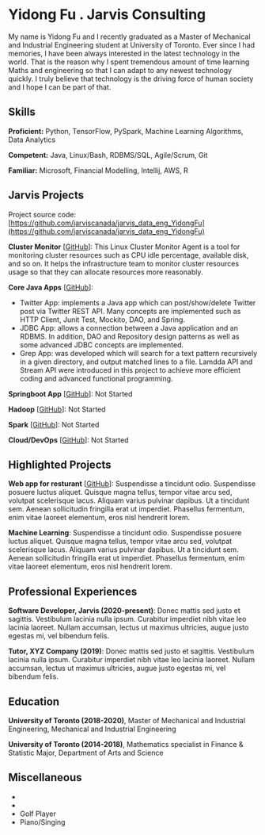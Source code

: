 # Yidong Fu . Jarvis Consulting

My name is Yidong Fu and I recently graduated as a Master of Mechanical and Industrial Engineering student at University of Toronto. Ever since I had memories, I have been always interested in the latest technology in the world. That is the reason why I spent tremendous amount of time learning Maths and engineering so that I can adapt to any newest technology quickly. I truly believe that technology is the driving force of human society and I hope I can be part of that.

## Skills

**Proficient:** Python, TensorFlow, PySpark, Machine Learning Algorithms, Data Analytics

**Competent:** Java, Linux/Bash, RDBMS/SQL, Agile/Scrum, Git

**Familiar:** Microsoft, Financial Modelling, Intellij, AWS, R

## Jarvis Projects

Project source code: [https://github.com/jarviscanada/jarvis_data_eng_YidongFu](https://github.com/jarviscanada/jarvis_data_eng_YidongFu)


**Cluster Monitor** [[GitHub](https://github.com/jarviscanada/jarvis_data_eng_YidongFu/tree/master/linux_sql)]: This Linux Cluster Monitor Agent is a tool for monitoring cluster resources such as CPU idle percentage, available disk, and so on. It helps the infrastructure team to monitor cluster resources usage so that they can allocate resources more reasonably.

**Core Java Apps** [[GitHub](https://github.com/jarviscanada/jarvis_data_eng_YidongFu/tree/master/core_java)]:
      
  - Twitter App: implements a Java app which can post/show/delete Twitter post via Twitter REST API. Many concepts are implemented such as HTTP Client, Junit Test, Mockito, DAO, and Spring.
  - JDBC App: allows a connection between a Java application and an RDBMS. In addition, DAO and Repository design patterns as well as some advanced JDBC concepts are implemented.
  - Grep App: was developed which will search for a text pattern recursively in a given directory, and output matched lines to a file. Lamdda API and Stream API were introduced in this project to achieve more efficient coding and advanced functional programming.

**Springboot App** [[GitHub](https://github.com/jarviscanada/jarvis_data_eng_YidongFu/tree/master/springboot)]: Not Started

**Hadoop** [[GitHub](https://github.com/jarviscanada/jarvis_data_eng_YidongFu/tree/master/hadoop)]: Not Started

**Spark** [[GitHub](https://github.com/jarviscanada/jarvis_data_eng_YidongFu/tree/master/spark)]: Not Started

**Cloud/DevOps** [[GitHub](https://github.com/jarviscanada/jarvis_data_eng_YidongFu/tree/master/cloud_devops)]: Not Started


## Highlighted Projects
**Web app for resturant** [[GitHub](https://github.com/jarviscanada/jarvis_profile_builder)]: Suspendisse a tincidunt odio. Suspendisse posuere luctus aliquet. Quisque magna tellus, tempor vitae arcu sed, volutpat scelerisque lacus. Aliquam varius pulvinar dapibus. Ut a tincidunt sem. Aenean sollicitudin fringilla erat ut imperdiet. Phasellus fermentum, enim vitae laoreet elementum, eros nisl hendrerit lorem.

**Machine Learning**: Suspendisse a tincidunt odio. Suspendisse posuere luctus aliquet. Quisque magna tellus, tempor vitae arcu sed, volutpat scelerisque lacus. Aliquam varius pulvinar dapibus. Ut a tincidunt sem. Aenean sollicitudin fringilla erat ut imperdiet. Phasellus fermentum, enim vitae laoreet elementum, eros nisl hendrerit lorem.


## Professional Experiences

**Software Developer, Jarvis (2020-present)**: Donec mattis sed justo et sagittis. Vestibulum lacinia nulla ipsum. Curabitur imperdiet nibh vitae leo lacinia laoreet. Nullam accumsan, lectus ut maximus ultricies, augue justo egestas mi, vel bibendum felis.

**Tutor, XYZ Company (2019)**: Donec mattis sed justo et sagittis. Vestibulum lacinia nulla ipsum. Curabitur imperdiet nibh vitae leo lacinia laoreet. Nullam accumsan, lectus ut maximus ultricies, augue justo egestas mi, vel bibendum felis.


## Education
**University of Toronto (2018-2020)**, Master of Mechanical and Industrial Engineering, Mechanical and Industrial Engineering

**University of Toronto (2014-2018)**, Mathematics specialist in Finance & Statistic Major, Department of Arts and Science


## Miscellaneous
-  
-  
- Golf Player
- Piano/Singing